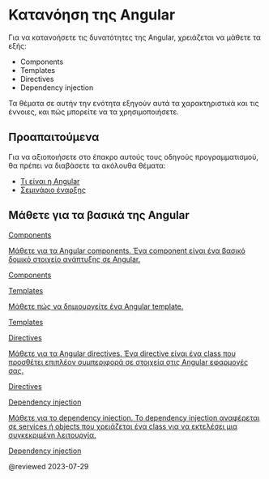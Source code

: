 # Κατανόηση της Angular

Για να κατανοήσετε τις δυνατότητες της Angular, χρειάζεται να μάθετε τα εξής:

*   Components
*   Templates
*   Directives
*   Dependency injection

Τα θέματα σε αυτήν την ενότητα εξηγούν αυτά τα χαρακτηριστικά και τις έννοιες, και πώς μπορείτε να τα χρησιμοποιήσετε. 

## Προαπαιτούμενα

Για να αξιοποιήσετε στο έπακρο αυτούς τους οδηγούς προγραμματισμού, θα πρέπει να διαβάσετε τα ακόλουθα θέματα:

* [Τι είναι η Angular][AioGuideWhatIsAngular]
* [Σεμινάριο έναρξης][AioStart]

## Μάθετε για τα βασικά της Angular

<div class="card-container">
  <a href="guide/component-overview" class="docs-card" title="Components">
    <section>Components</section>
    <p>Μάθετε για τα Angular components. Ένα component είναι ένα βασικό δομικό στοιχείο ανάπτυξης σε Angular.</p>
    <p class="card-footer">Components</p>
  </a>
  <a href="guide/template-syntax" class="docs-card" title="Templates">
    <section>Templates</section>
    <p>Μάθετε πώς να δημιουργείτε ένα Angular template.</p>
    <p class="card-footer">Templates</p>
  </a>
  <a href="guide/built-in-directives" class="docs-card" title="Directives">
    <section>Directives</section>
    <p>Μάθετε για τα Angular directives. Ένα directive είναι ένα class που προσθέτει επιπλέον συμπεριφορά σε στοιχεία στις Angular εφαρμογές σας.</p>
    <p class="card-footer">Directives</p>
  </a>
  <a href="guide/dependency-injection" class="docs-card" title="Dependency injection">
    <section>Dependency injection</section>
    <p>Μάθετε για το dependency injection. Το dependency injection αναφέρεται σε services ή objects που χρειάζεται ένα class για να εκτελέσει μια συγκεκριμένη λειτουργία.</p>
    <p class="card-footer">Dependency injection</p>
  </a>
  <!-- <a href="guide/rendering-overview" class="docs-card" title="Angular service worker developer guide">
    <section>Rendering</section>
    <p>Learn how about server-side rendering and pre-rendering using Angular Universal.</p>
    <p class="card-footer">Angular Universal</p>
  </a> -->
</div>

<!-- links -->

[AioGuideWhatIsAngular]: guide/what-is-angular "What is Angular\? | Angular"

[AioStart]: start "Getting started with Angular | Angular"

<!-- external links -->

<!-- end links -->

@reviewed 2023-07-29
